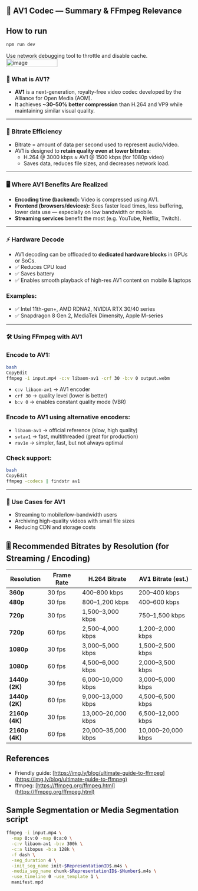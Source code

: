 ## 🎥 AV1 Codec — Summary & FFmpeg Relevance

## How to run

```bash
npm run dev
```

Use network debugging tool to throttle and disable cache.
<img width="139" height="22" alt="image" src="https://github.com/user-attachments/assets/ce3ac6cb-2c9f-435e-9ff4-8e1f7b7a6631" />


### 🧠 What is AV1?

- **AV1** is a next-generation, royalty-free video codec developed by the Alliance for Open Media (AOM).
- It achieves **~30–50% better compression** than H.264 and VP9 while maintaining similar visual quality.

---

### 🔄 Bitrate Efficiency

- Bitrate = amount of data per second used to represent audio/video.
- AV1 is designed to **retain quality even at lower bitrates**:
  - H.264 @ 3000 kbps ≈ AV1 @ 1500 kbps (for 1080p video)
  - Saves data, reduces file sizes, and decreases network load.

---

### 🖥 Where AV1 Benefits Are Realized

- **Encoding time (backend):** Video is compressed using AV1.
- **Frontend (browsers/devices):** Sees faster load times, less buffering, lower data use — especially on low bandwidth or mobile.
- **Streaming services** benefit the most (e.g. YouTube, Netflix, Twitch).

---

### ⚡ Hardware Decode

- AV1 decoding can be offloaded to **dedicated hardware blocks** in GPUs or SoCs.
- ✅ Reduces CPU load
- ✅ Saves battery
- ✅ Enables smooth playback of high-res AV1 content on mobile & laptops

### Examples:

- ✅ Intel 11th-gen+, AMD RDNA2, NVIDIA RTX 30/40 series
- ✅ Snapdragon 8 Gen 2, MediaTek Dimensity, Apple M-series

---

### 🛠 Using FFmpeg with AV1

### Encode to AV1:

```bash
bash
CopyEdit
ffmpeg -i input.mp4 -c:v libaom-av1 -crf 30 -b:v 0 output.webm

```

- `c:v libaom-av1` → AV1 encoder
- `crf 30` → quality level (lower is better)
- `b:v 0` → enables constant quality mode (VBR)

### Encode to AV1 using alternative encoders:

- `libaom-av1` → official reference (slow, high quality)
- `svtav1` → fast, multithreaded (great for production)
- `rav1e` → simpler, fast, but not always optimal

### Check support:

```bash
bash
CopyEdit
ffmpeg -codecs | findstr av1

```

---

### 🎯 Use Cases for AV1

- Streaming to mobile/low-bandwidth users
- Archiving high-quality videos with small file sizes
- Reducing CDN and storage costs

## 🎚 Recommended Bitrates by Resolution (for Streaming / Encoding)

| Resolution     | Frame Rate | H.264 Bitrate      | AV1 Bitrate (est.) |
| -------------- | ---------- | ------------------ | ------------------ |
| **360p**       | 30 fps     | 400–800 kbps       | 200–400 kbps       |
| **480p**       | 30 fps     | 800–1,200 kbps     | 400–600 kbps       |
| **720p**       | 30 fps     | 1,500–3,000 kbps   | 750–1,500 kbps     |
| **720p**       | 60 fps     | 2,500–4,000 kbps   | 1,200–2,000 kbps   |
| **1080p**      | 30 fps     | 3,000–5,000 kbps   | 1,500–2,500 kbps   |
| **1080p**      | 60 fps     | 4,500–6,000 kbps   | 2,000–3,500 kbps   |
| **1440p (2K)** | 30 fps     | 6,000–10,000 kbps  | 3,000–5,000 kbps   |
| **1440p (2K)** | 60 fps     | 9,000–13,000 kbps  | 4,500–6,500 kbps   |
| **2160p (4K)** | 30 fps     | 13,000–20,000 kbps | 6,500–12,000 kbps  |
| **2160p (4K)** | 60 fps     | 20,000–35,000 kbps | 10,000–20,000 kbps |

## References
- Friendly guide: [https://img.ly/blog/ultimate-guide-to-ffmpeg](https://img.ly/blog/ultimate-guide-to-ffmpeg)
- ffmpeg: [https://ffmpeg.org/ffmpeg.html](https://ffmpeg.org/ffmpeg.html)

## Sample Segmentation or Media Segmentation script

```bash
ffmpeg -i input.mp4 \
  -map 0:v:0 -map 0:a:0 \
  -c:v libaom-av1 -b:v 300k \
  -c:a libopus -b:a 128k \
  -f dash \
  -seg_duration 4 \
  -init_seg_name init-$RepresentationID$.m4s \
  -media_seg_name chunk-$RepresentationID$-$Number$.m4s \
  -use_timeline 0 -use_template 1 \
  manifest.mpd
```
